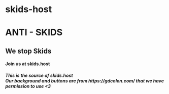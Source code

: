 # skids-host
<h1>ANTI - SKIDS</h1>

<h2>We stop Skids</h2>

<h4>Join us at skids.host</h4>

<h5>This is the source of skids.host<br/>Our background and buttons are from https://gdcolon.com/ that we have permission to use <3</h5>

